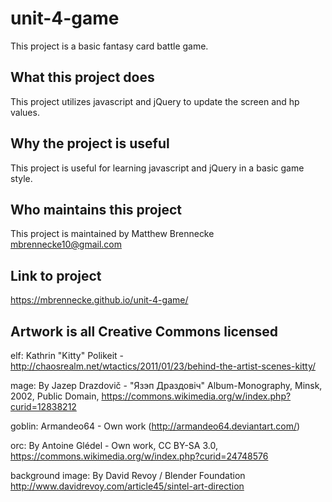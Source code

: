 # unit-4-game

This project is a basic fantasy card battle game.

## What this project does

This project utilizes javascript and jQuery to update the screen and hp values.

## Why the project is useful

This project is useful for learning javascript and jQuery in a basic game style.

## Who maintains this project

This project is maintained by Matthew Brennecke mbrennecke10@gmail.com

## Link to project

https://mbrennecke.github.io/unit-4-game/

## Artwork is all Creative Commons licensed

elf: Kathrin "Kitty" Polikeit - http://chaosrealm.net/wtactics/2011/01/23/behind-the-artist-scenes-kitty/

mage: By Jazep Drazdovič - "Язэп Драздовіч" Album-Monography, Minsk, 2002, Public Domain, https://commons.wikimedia.org/w/index.php?curid=12838212

goblin: Armandeo64 - Own work (http://armandeo64.deviantart.com/)

orc: By Antoine Glédel - Own work, CC BY-SA 3.0, https://commons.wikimedia.org/w/index.php?curid=24748576

background image: By David Revoy / Blender Foundation http://www.davidrevoy.com/article45/sintel-art-direction


